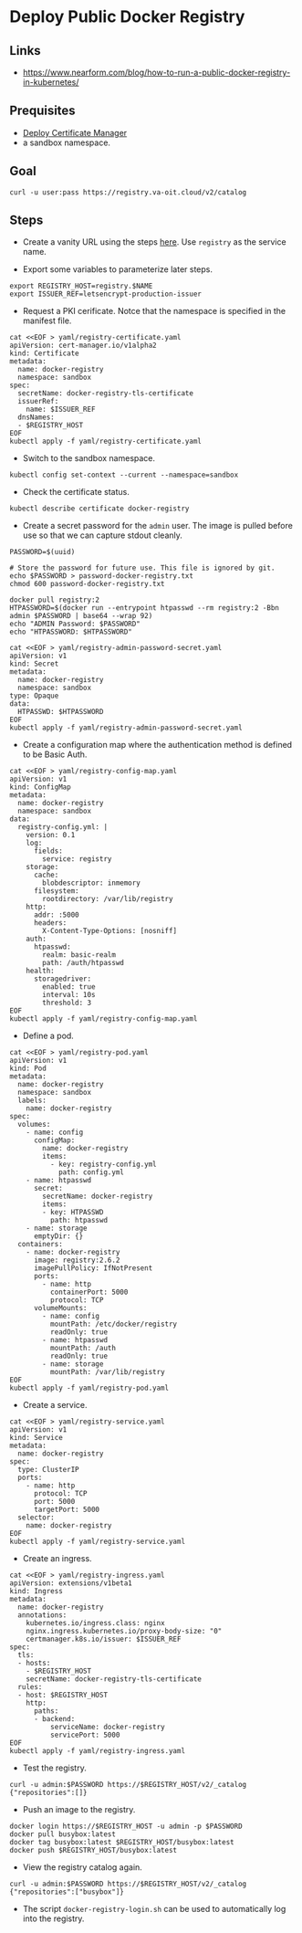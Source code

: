 # Deploy Public Docker Registry

## Links

* https://www.nearform.com/blog/how-to-run-a-public-docker-registry-in-kubernetes/

## Prequisites

* [Deploy Certificate Manager](deploy-cert-manager.md)
* a sandbox namespace.

## Goal

```
curl -u user:pass https://registry.va-oit.cloud/v2/catalog
```

## Steps

* Create a vanity URL using the steps [here](create-vanity-url.md). Use `registry` as the service name.

* Export some variables to parameterize later steps.

```
export REGISTRY_HOST=registry.$NAME
export ISSUER_REF=letsencrypt-production-issuer
```

* Request a PKI cerificate. Notce that the namespace is specified in the manifest file.

```
cat <<EOF > yaml/registry-certificate.yaml
apiVersion: cert-manager.io/v1alpha2
kind: Certificate
metadata:
  name: docker-registry
  namespace: sandbox
spec:
  secretName: docker-registry-tls-certificate
  issuerRef:
    name: $ISSUER_REF
  dnsNames:
  - $REGISTRY_HOST
EOF
kubectl apply -f yaml/registry-certificate.yaml
```

* Switch to the sandbox namespace.

```
kubectl config set-context --current --namespace=sandbox
```

* Check the certificate status.

```
kubectl describe certificate docker-registry
```

* Create a secret password for the `admin` user. The image is pulled before use so that we can capture stdout cleanly.

```
PASSWORD=$(uuid)

# Store the password for future use. This file is ignored by git.
echo $PASSWORD > password-docker-registry.txt
chmod 600 password-docker-registry.txt

docker pull registry:2
HTPASSWORD=$(docker run --entrypoint htpasswd --rm registry:2 -Bbn admin $PASSWORD | base64 --wrap 92)
echo "ADMIN Password: $PASSWORD"
echo "HTPASSWORD: $HTPASSWORD"

cat <<EOF > yaml/registry-admin-password-secret.yaml
apiVersion: v1
kind: Secret
metadata:
  name: docker-registry
  namespace: sandbox
type: Opaque
data:
  HTPASSWD: $HTPASSWORD
EOF
kubectl apply -f yaml/registry-admin-password-secret.yaml
```

* Create a configuration map where the authentication method is defined to be Basic Auth.

```
cat <<EOF > yaml/registry-config-map.yaml
apiVersion: v1
kind: ConfigMap
metadata:
  name: docker-registry
  namespace: sandbox
data:
  registry-config.yml: |
    version: 0.1
    log:
      fields:
        service: registry
    storage:
      cache:
        blobdescriptor: inmemory
      filesystem:
        rootdirectory: /var/lib/registry
    http:
      addr: :5000
      headers:
        X-Content-Type-Options: [nosniff]
    auth:
      htpasswd:
        realm: basic-realm
        path: /auth/htpasswd
    health:
      storagedriver:
        enabled: true
        interval: 10s
        threshold: 3
EOF
kubectl apply -f yaml/registry-config-map.yaml
```

* Define a pod.

```
cat <<EOF > yaml/registry-pod.yaml
apiVersion: v1
kind: Pod
metadata:
  name: docker-registry
  namespace: sandbox
  labels:
    name: docker-registry
spec:
  volumes:
    - name: config
      configMap:
        name: docker-registry
        items:
          - key: registry-config.yml
            path: config.yml
    - name: htpasswd
      secret:
        secretName: docker-registry
        items:
        - key: HTPASSWD
          path: htpasswd
    - name: storage
      emptyDir: {}
  containers:
    - name: docker-registry
      image: registry:2.6.2
      imagePullPolicy: IfNotPresent
      ports:
        - name: http
          containerPort: 5000
          protocol: TCP
      volumeMounts:
        - name: config
          mountPath: /etc/docker/registry
          readOnly: true
        - name: htpasswd
          mountPath: /auth
          readOnly: true
        - name: storage
          mountPath: /var/lib/registry
EOF
kubectl apply -f yaml/registry-pod.yaml
```

* Create a service.

```
cat <<EOF > yaml/registry-service.yaml
apiVersion: v1
kind: Service
metadata:
  name: docker-registry
spec:
  type: ClusterIP
  ports:
    - name: http
      protocol: TCP
      port: 5000
      targetPort: 5000
  selector:
    name: docker-registry
EOF
kubectl apply -f yaml/registry-service.yaml
```

* Create an ingress.

```
cat <<EOF > yaml/registry-ingress.yaml
apiVersion: extensions/v1beta1
kind: Ingress
metadata:
  name: docker-registry
  annotations:
    kubernetes.io/ingress.class: nginx
    nginx.ingress.kubernetes.io/proxy-body-size: "0"
    certmanager.k8s.io/issuer: $ISSUER_REF
spec:
  tls:
  - hosts:
    - $REGISTRY_HOST
    secretName: docker-registry-tls-certificate
  rules:
  - host: $REGISTRY_HOST
    http:
      paths:
      - backend:
          serviceName: docker-registry
          servicePort: 5000
EOF
kubectl apply -f yaml/registry-ingress.yaml
```

* Test the registry.

```
curl -u admin:$PASSWORD https://$REGISTRY_HOST/v2/_catalog
{"repositories":[]}
```

* Push an image to the registry.

```
docker login https://$REGISTRY_HOST -u admin -p $PASSWORD
docker pull busybox:latest
docker tag busybox:latest $REGISTRY_HOST/busybox:latest
docker push $REGISTRY_HOST/busybox:latest
```

* View the registry catalog again.

```
curl -u admin:$PASSWORD https://$REGISTRY_HOST/v2/_catalog
{"repositories":["busybox"]}
```

* The script `docker-registry-login.sh` can be used to automatically log into the registry.
